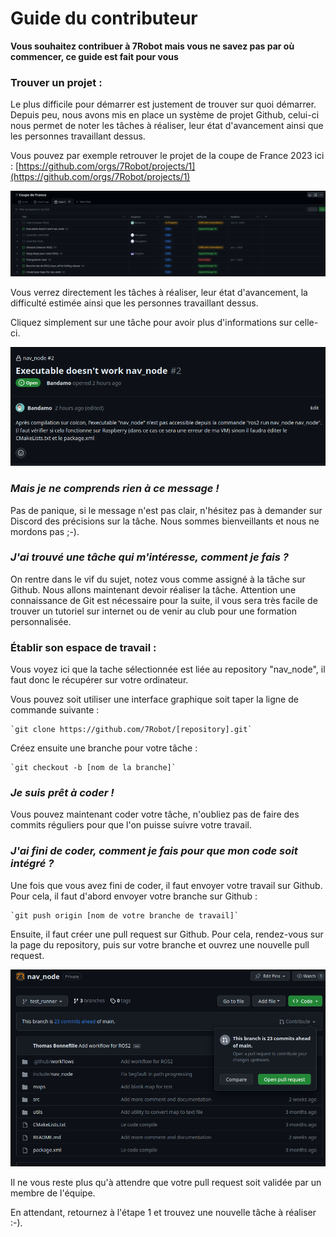 # Guide du contributeur

**Vous souhaitez contribuer à 7Robot mais vous ne savez pas par où commencer, ce guide est fait pour vous**

### Trouver un projet :

Le plus difficile pour démarrer est justement de trouver sur quoi démarrer. Depuis peu, nous avons mis en place un système de projet Github, celui-ci nous permet de noter les tâches à réaliser, leur état d'avancement ainsi que les personnes  travaillant dessus.

Vous pouvez par exemple retrouver le projet de la coupe de France 2023 ici :
[https://github.com/orgs/7Robot/projects/1](https://github.com/orgs/7Robot/projects/1)

![image](images/project.png)

Vous verrez directement les tâches à réaliser, leur état d'avancement, la difficulté estimée ainsi que les personnes travaillant dessus.

Cliquez simplement sur une tâche pour avoir plus d'informations sur celle-ci.

![image](images/task.png)

### *Mais je ne comprends rien à ce message !*

Pas de panique, si le message n'est pas clair, n'hésitez pas à demander sur Discord des précisions sur la tâche. Nous sommes bienveillants et nous ne mordons pas ;-).

### *J'ai trouvé une tâche qui m'intéresse, comment je fais ?*

On rentre dans le vif du sujet, notez vous comme assigné à la tâche sur Github. 
Nous allons maintenant devoir réaliser la tâche. Attention une connaissance de Git est nécessaire pour la suite, il vous sera très facile de trouver un tutoriel sur internet ou de venir au club pour une formation personnalisée.

### Établir son espace de travail :

Vous voyez ici que la tache sélectionnée est liée au repository "nav_node", il faut donc le récupérer sur votre ordinateur.

Vous pouvez soit utiliser une interface graphique soit taper la ligne de commande suivante :
    
    `git clone https://github.com/7Robot/[repository].git`

Créez ensuite une branche pour votre tâche :

    `git checkout -b [nom de la branche]`

### *Je suis prêt à coder !*

Vous pouvez maintenant coder votre tâche, n'oubliez pas de faire des commits réguliers pour que l'on puisse suivre votre travail.

### *J'ai fini de coder, comment je fais pour que mon code soit intégré ?*

Une fois que vous avez fini de coder, il faut envoyer votre travail sur Github. Pour cela, il faut d'abord envoyer votre branche sur Github :

    `git push origin [nom de votre branche de travail]`

Ensuite, il faut créer une pull request sur Github. Pour cela, rendez-vous sur la page du repository, puis sur votre branche et ouvrez une nouvelle pull request.

![image](images/pull_request.png)

Il ne vous reste plus qu'à attendre que votre pull request soit validée par un membre de l'équipe.

En attendant, retournez à l'étape 1 et trouvez une nouvelle tâche à réaliser :-).


